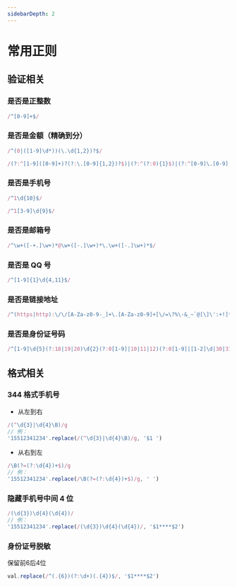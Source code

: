 ```yaml
---
sidebarDepth: 2
---
```


# 常用正则

## 验证相关

### 是否是正整数

```js
/^[0-9]+$/
```

### 是否是金额（精确到分）

```js
/^(0|([1-9]\d*))(\.\d{1,2})?$/

/(?:^[1-9]([0-9]+)?(?:\.[0-9]{1,2})?$)|(?:^(?:0){1}$)|(?:^[0-9]\.[0-9](?:[0-9])?$)/
```
### 是否是手机号

```js
/^1\d{10}$/

/^1[3-9]\d{9}$/
```
### 是否是邮箱号

```js
/^\w+([-+.]\w+)*@\w+([-.]\w+)*\.\w+([-.]\w+)*$/
```

### 是否是 QQ 号

```js
/^[1-9]{1}\d{4,11}$/
```

### 是否是链接地址

```js
/^(https|http):\/\/[A-Za-z0-9-_]+\.[A-Za-z0-9]+[\/=\?%\-&_~`@[\]\':+!]*([^<>\"\"])*$/
```

### 是否是身份证号码

```js
/^[1-9]\d{5}(?:18|19|20)\d{2}(?:0[1-9]|10|11|12)(?:0[1-9]|[1-2]\d|30|31)\d{3}[\dXx]$/
```

## 格式相关

### 344 格式手机号

- 从左到右

```js
/(^\d{3}|\d{4}\B)/g
// 例：
'15512341234'.replace(/(^\d{3}|\d{4}\B)/g, '$1 ')
```

- 从右到左

```js
/\B(?=(?:\d{4})+$)/g
// 例：
'15512341234'.replace(/\B(?=(?:\d{4})+$)/g, ' ')
```

### 隐藏手机号中间 4 位

```js
/(\d{3})\d{4}(\d{4})/
// 例：
'15512341234'.replace(/(\d{3})\d{4}(\d{4})/, '$1****$2')
```

### 身份证号脱敏

保留前6后4位
```js
val.replace(/^(.{6})(?:\d+)(.{4})$/, '$1****$2')
```


